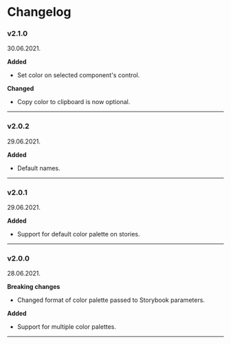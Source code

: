 # Changelog

### v2.1.0

30.06.2021.

**Added**

* Set color on selected component's control.

**Changed**

* Copy color to clipboard is now optional.

-----

### v2.0.2

29.06.2021.

**Added**

* Default names.

-----

### v2.0.1

29.06.2021.

**Added**

* Support for default color palette on stories.

-----

### v2.0.0

28.06.2021.

**Breaking changes**

* Changed format of color palette passed to Storybook parameters.

**Added**

* Support for multiple color palettes.

-----